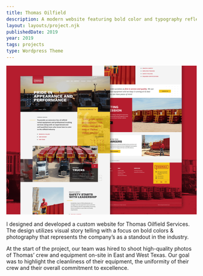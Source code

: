 ```yaml
---
title: Thomas Oilfield
description: A modern website featuring bold color and typography reflective of the client’s commitment to quality.
layout: layouts/project.njk
publishedDate: 2019
year: 2019
tags: projects
type: Wordpress Theme
---
```


![image](/assets/img/projects/Thomas-Oilfield.png)

I designed and developed a custom website for Thomas Oilfield Services. The design utilizes visual story telling with a focus on bold colors &amp; photography that represents the company’s as a standout in the industry.

At the start of the project, our team was hired to shoot high-quality photos of Thomas’ crew and equipment on-site in East and West Texas. Our goal was to highlight the cleanliness of their equipment, the uniformity of their crew and their overall commitment to excellence.